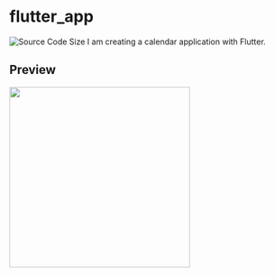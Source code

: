 # flutter_app

![Source Code Size](https://img.shields.io/github/languages/code-size/puchimilk/flutter_app)
I am creating a calendar application with Flutter.

## Preview

<img src="https://user-images.githubusercontent.com/50408066/144003005-2e2f7da0-c5b6-422e-8ebc-2df27b7f5d34.png" width="320px">
